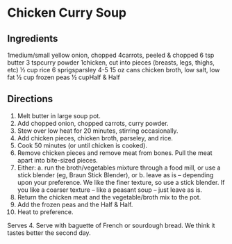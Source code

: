 # Chicken Curry Soup

## Ingredients
1​medium/small yellow onion, chopped
4​carrots, peeled & chopped
6 tsp​butter
3 tsp​curry powder
1​chicken, cut into pieces (breasts, legs, thighs, etc)
½ cup ​rice
6 sprigs​parsley
4-5 ​15 oz cans chicken broth, low salt, low fat
½ cup ​frozen peas
½ cup​Half & Half
 
## Directions
1) Melt butter in large soup pot.
2) Add chopped onion, chopped carrots, curry powder.
3) Stew over low heat for 20 minutes, stirring occasionally.
4) Add chicken pieces, chicken broth, parseley, and rice.
5) Cook 50 minutes (or until chicken is cooked).
6) Remove chicken pieces and remove meat from bones.  Pull the meat apart into bite-sized pieces.
7) Either:
a. run the broth/vegetables mixture through a food mill, or use a stick blender (eg, Braun Stick Blender), or
b. leave as is – depending upon your preference.  We like the finer texture, so use a stick blender.  If you like a coarser texture – like a peasant soup – just leave as is.
8) Return the chicken meat and the vegetable/broth mix to the pot.
9) Add the frozen peas and the Half & Half.
10) Heat to preference.
 
Serves 4.  Serve with baguette of French or sourdough bread.  We think it tastes better the second day.
 
